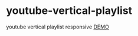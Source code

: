 # youtube-vertical-playlist
youtube vertical playlist responsive
[DEMO](https://alfazzafashion.github.io/youtube-vertical-playlist/src/)
